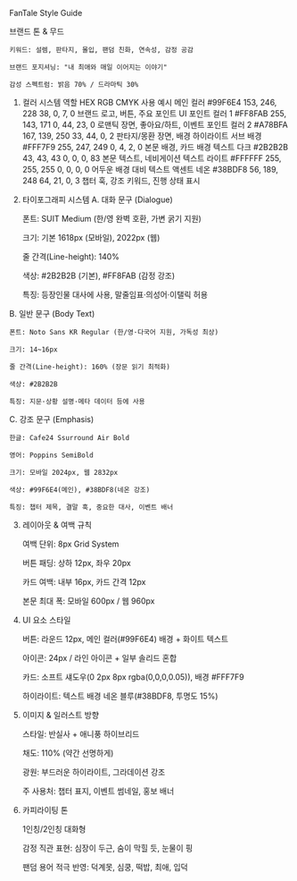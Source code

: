 FanTale Style Guide

브랜드 톤 & 무드

    키워드: 설렘, 판타지, 몰입, 팬덤 친화, 연속성, 감정 공감

    브랜드 포지셔닝: "내 최애와 매일 이어지는 이야기"

    감성 스펙트럼: 밝음 70% / 드라마틱 30%

1. 컬러 시스템
역할	HEX	RGB	CMYK	사용 예시
메인 컬러	#99F6E4	153, 246, 228	38, 0, 7, 0	브랜드 로고, 버튼, 주요 포인트 UI
포인트 컬러 1	#FF8FAB	255, 143, 171	0, 44, 23, 0	로맨틱 장면, 좋아요/하트, 이벤트
포인트 컬러 2	#A78BFA	167, 139, 250	33, 44, 0, 2	판타지/몽환 장면, 배경 하이라이트
서브 배경	#FFF7F9	255, 247, 249	0, 4, 2, 0	본문 배경, 카드 배경
텍스트 다크	#2B2B2B	43, 43, 43	0, 0, 0, 83	본문 텍스트, 네비게이션
텍스트 라이트	#FFFFFF	255, 255, 255	0, 0, 0, 0	어두운 배경 대비 텍스트
액센트 네온	#38BDF8	56, 189, 248	64, 21, 0, 3	챕터 훅, 강조 키워드, 진행 상태 표시
2. 타이포그래피 시스템
A. 대화 문구 (Dialogue)

    폰트: SUIT Medium (한/영 완벽 호환, 가변 굵기 지원)

    크기: 기본 1618px (모바일), 2022px (웹)

    줄 간격(Line-height): 140%

    색상: #2B2B2B (기본), #FF8FAB (감정 강조)

    특징: 등장인물 대사에 사용, 말줄임표·의성어·이탤릭 허용

B. 일반 문구 (Body Text)

    폰트: Noto Sans KR Regular (한/영·다국어 지원, 가독성 최상)

    크기: 14~16px

    줄 간격(Line-height): 160% (장문 읽기 최적화)

    색상: #2B2B2B

    특징: 지문·상황 설명·메타 데이터 등에 사용

C. 강조 문구 (Emphasis)

    한글: Cafe24 Ssurround Air Bold

    영어: Poppins SemiBold

    크기: 모바일 2024px, 웹 2832px

    색상: #99F6E4(메인), #38BDF8(네온 강조)

    특징: 챕터 제목, 결말 훅, 중요한 대사, 이벤트 배너

3. 레이아웃 & 여백 규칙

    여백 단위: 8px Grid System

    버튼 패딩: 상하 12px, 좌우 20px

    카드 여백: 내부 16px, 카드 간격 12px

    본문 최대 폭: 모바일 600px / 웹 960px

4. UI 요소 스타일

    버튼: 라운드 12px, 메인 컬러(#99F6E4) 배경 + 화이트 텍스트

    아이콘: 24px / 라인 아이콘 + 일부 솔리드 혼합

    카드: 소프트 섀도우(0 2px 8px rgba(0,0,0,0.05)), 배경 #FFF7F9

    하이라이트: 텍스트 배경 네온 블루(#38BDF8, 투명도 15%)

5. 이미지 & 일러스트 방향

    스타일: 반실사 + 애니풍 하이브리드

    채도: 110% (약간 선명하게)

    광원: 부드러운 하이라이트, 그라데이션 강조

    주 사용처: 챕터 표지, 이벤트 썸네일, 홍보 배너

6. 카피라이팅 톤

    1인칭/2인칭 대화형

    감정 직관 표현: 심장이 두근, 숨이 막힐 듯, 눈물이 핑

    팬덤 용어 적극 반영: 덕계못, 심쿵, 떡밥, 최애, 입덕
